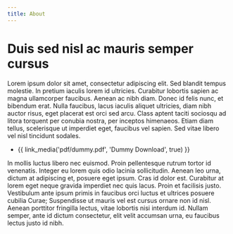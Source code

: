 ```yaml
---
title: About
---
```


# Duis sed nisl ac mauris semper cursus

Lorem ipsum dolor sit amet, consectetur adipiscing elit. Sed blandit tempus molestie. In pretium iaculis lorem id ultricies. Curabitur lobortis sapien ac magna ullamcorper faucibus. Aenean ac nibh diam. Donec id felis nunc, et bibendum erat. Nulla faucibus, lacus iaculis aliquet ultricies, diam nibh auctor risus, eget placerat est orci sed arcu. Class aptent taciti sociosqu ad litora torquent per conubia nostra, per inceptos himenaeos. Etiam diam tellus, scelerisque ut imperdiet eget, faucibus vel sapien. Sed vitae libero vel nisl tincidunt sodales.

* {{ link_media('pdf/dummy.pdf', 'Dummy Download', true) }}

In mollis luctus libero nec euismod. Proin pellentesque rutrum tortor id venenatis. Integer eu lorem quis odio lacinia sollicitudin. Aenean leo urna, dictum at adipiscing et, posuere eget ipsum. Cras id dolor est. Curabitur at lorem eget neque gravida imperdiet nec quis lacus. Proin et facilisis justo. Vestibulum ante ipsum primis in faucibus orci luctus et ultrices posuere cubilia Curae; Suspendisse ut mauris vel est cursus ornare non id nisl. Aenean porttitor fringilla lectus, vitae lobortis nisi interdum id. Nullam semper, ante id dictum consectetur, elit velit accumsan urna, eu faucibus lectus justo id nibh.
